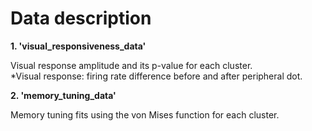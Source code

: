 <!DOCTYPE html>
<html>
<head>
    <h1>Data description</h1>
</head>
    <body>
    <b>1. 'visual_responsiveness_data'</b>
    <p>Visual response amplitude and its p-value for each cluster.<br>
        *Visual response: firing rate difference before and after peripheral dot.</p>
    </body> 
    <body>
    <b>2. 'memory_tuning_data'</b>
    <p>Memory tuning fits using the von Mises function for each cluster.</p>
    </body>
</html>
